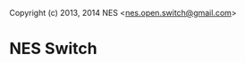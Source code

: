 
<a href="https://plus.google.com/101558304739422804269" rel="publisher"></a>
Copyright (c) 2013, 2014
    NES &lt;nes.open.switch@gmail.com&gt;

NES Switch
==========
